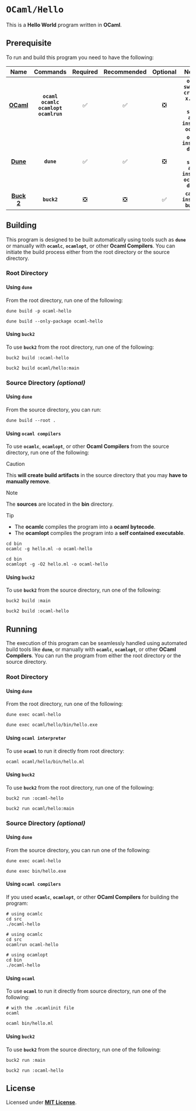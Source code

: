 # `OCaml/Hello`

This is a **Hello World** program written in **OCaml**.

## Prerequisite

To run and build this program you need to have the following:

<div align="center">

| Name | Commands | Required | Recommended | Optional | Notes |
|:----:|:--------:|:--------:|:-----------:|:--------:|:-----:|
| [**OCaml**](https://ocaml.org/install) | **`ocaml`**<br>**`ocamlc`**<br>**`ocamlopt`**<br>**`ocamlrun`** | &#9989; | &#9989; | &#10062; | **`opam switch create x.y.z`**<br>or<br>**`sudo apt install ocaml`** |
| [**Dune**](https://dune.readthedocs.io/en/latest/quick-start.html) | **`dune`** | &#9989; | &#9989; | &#10062; | **`opam install dune`**<br>or<br>**`sudo apt install ocaml-dune`** |
| [**Buck 2**](https://buck2.build/docs/getting_started/) | **`buck2`** | &#10062; | &#10062; | &#9989; | **`cargo install buck2`** |

</div>

## Building

This program is designed to be built automatically using tools such as
**`dune`** or manually with **`ocamlc`**, **`ocamlopt`**, or other **Ocaml
Compilers**. You can initiate the build process either from the root directory
or the source directory.

### Root Directory

#### Using `dune`

From the root directory, run one of the following:

```
dune build -p ocaml-hello
```
```
dune build --only-package ocaml-hello
```

#### Using `buck2`

To use **`buck2`** from the root directory, run one of the following:

```
buck2 build :ocaml-hello
```
```
buck2 build ocaml/hello:main
```

### Source Directory _(optional)_

#### Using `dune`

From the source directory, you can run:

```
dune build --root .
```

#### Using `ocaml compilers`

To use **`ocamlc`**, **`ocamlopt`**, or other **Ocaml Compilers** from the
source directory, run one of the following:

> [!CAUTION]
> This **will create build artifacts** in the source directory that you may
> **have to manually remove**.

> [!NOTE]
> The **sources** are located in the **bin** directory.

> [!TIP]
> * The **ocamlc** compiles the program into a **ocaml bytecode**.
> * The **ocamlopt** compiles the program into a **self contained executable**.

```
cd bin
ocamlc -g hello.ml -o ocaml-hello
```
```
cd bin
ocamlopt -g -O2 hello.ml -o ocaml-hello
```

#### Using `buck2`

To use **`buck2`** from the source directory, run one of the following:

```
buck2 build :main
```
```
buck2 build :ocaml-hello
```

## Running

The execution of this program can be seamlessly handled using automated build
tools like **`dune`**, or manually with **`ocamlc`**, **`ocamlopt`**, or other
**OCaml Compilers**. You can run the program from either the root directory or
the source directory.

### Root Directory

#### Using `dune `

From the root directory, run one of the following:

```
dune exec ocaml-hello
```
```
dune exec ocaml/hello/bin/hello.exe
```

#### Using `ocaml interpreter`

To use **`ocaml`** to run it directly from root directory:

```
ocaml ocaml/hello/bin/hello.ml
```

#### Using `buck2`

To use **`buck2`** from the root directory, run one of the following:

```
buck2 run :ocaml-hello
```
```
buck2 run ocaml/hello:main
```

### Source Directory _(optional)_

#### Using `dune`

From the source directory, you can run one of the following:

```
dune exec ocaml-hello
```
```
dune exec bin/hello.exe
```

#### Using `ocaml compilers`

If you used **`ocamlc`**, **`ocamlopt`**, or other **OCaml Compilers** for
building the program:

```
# using ocamlc
cd src
./ocaml-hello
```
```
# using ocamlc
cd src
ocamlrun ocaml-hello
```
```
# using ocamlopt
cd bin
./ocaml-hello
```

#### Using `ocaml`

To use **`ocaml`** to run it directly from source directory, run one of the
following:

```
# with the .ocamlinit file
ocaml
```
```
ocaml bin/hello.ml
```

#### Using `buck2`

To use **`buck2`** from the source directory, run one of the following:

```
buck2 run :main
```
```
buck2 run :ocaml-hello
```

## License

Licensed under [**MIT License**](LICENSE).
